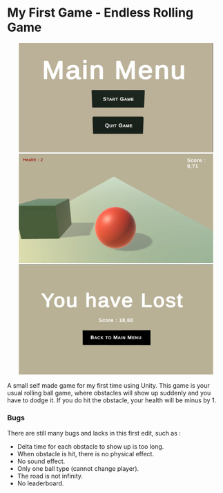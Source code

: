 # My First Game - Endless Rolling Game

<p float="left" align="center">
  <img src="Menu.jpeg" width="450">
  <img src="Game.jpeg" width="450">
  <img src="Lose.jpeg" width="450">
</p>

A small self made game for my first time using Unity. This game is your usual rolling ball game, where obstacles will show up suddenly and you have to dodge it.
If you do hit the obstacle, your health will be minus by 1.

### Bugs

There are still many bugs and lacks in this first edit, such as :
* Delta time for each obstacle to show up is too long.
* When obstacle is hit, there is no physical effect.
* No sound effect.
* Only one ball type (cannot change player).
* The road is not infinity.
* No leaderboard.
